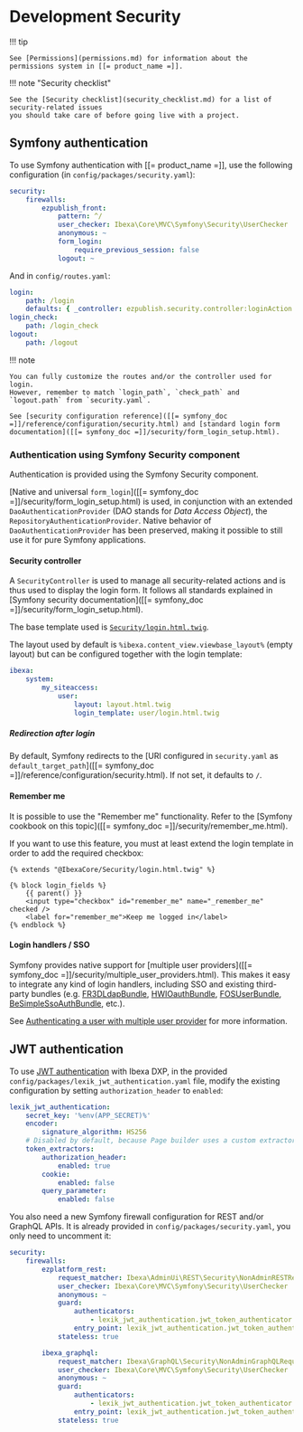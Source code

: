 # Development Security

!!! tip

    See [Permissions](permissions.md) for information about the permissions system in [[= product_name =]].

!!! note "Security checklist"

    See the [Security checklist](security_checklist.md) for a list of security-related issues
    you should take care of before going live with a project.

## Symfony authentication

To use Symfony authentication with [[= product_name =]], use the following configuration (in `config/packages/security.yaml`):

``` yaml
security:
    firewalls:
        ezpublish_front:
            pattern: ^/
            user_checker: Ibexa\Core\MVC\Symfony\Security\UserChecker
            anonymous: ~
            form_login:
                require_previous_session: false
            logout: ~
```

And in `config/routes.yaml`:

``` yaml
login:
    path: /login
    defaults: { _controller: ezpublish.security.controller:loginAction }
login_check:
    path: /login_check
logout:
    path: /logout
```

!!! note

    You can fully customize the routes and/or the controller used for login.
    However, remember to match `login_path`, `check_path` and `logout.path` from `security.yaml`.

    See [security configuration reference]([[= symfony_doc =]]/reference/configuration/security.html) and [standard login form documentation]([[= symfony_doc =]]/security/form_login_setup.html).

### Authentication using Symfony Security component

Authentication is provided using the Symfony Security component.

[Native and universal `form_login`]([[= symfony_doc =]]/security/form_login_setup.html) is used, in conjunction with an extended `DaoAuthenticationProvider` (DAO stands for *Data Access Object*), the `RepositoryAuthenticationProvider`. Native behavior of `DaoAuthenticationProvider` has been preserved, making it possible to still use it for pure Symfony applications.

#### Security controller

A `SecurityController` is used to manage all security-related actions and is thus used to display the login form. It follows all standards explained in [Symfony security documentation]([[= symfony_doc =]]/security/form_login_setup.html).

The base template used is [`Security/login.html.twig`](https://github.com/ibexa/core/blob/main/src/bundle/Core/Resources/views/Security/login.html.twig).

The layout used by default is `%ibexa.content_view.viewbase_layout%` (empty layout) but can be configured together with the login template:

``` yaml
ibexa:
    system:
        my_siteaccess:
            user:
                layout: layout.html.twig
                login_template: user/login.html.twig
```

##### Redirection after login

By default, Symfony redirects to the [URI configured in `security.yaml` as `default_target_path`]([[= symfony_doc =]]/reference/configuration/security.html). If not set, it defaults to `/`.

#### Remember me

It is possible to use the "Remember me" functionality.
Refer to the [Symfony cookbook on this topic]([[= symfony_doc =]]/security/remember_me.html).

If you want to use this feature, you must at least extend the login template in order to add the required checkbox:

``` html+twig
{% extends "@IbexaCore/Security/login.html.twig" %}

{% block login_fields %}
    {{ parent() }}
    <input type="checkbox" id="remember_me" name="_remember_me" checked />
    <label for="remember_me">Keep me logged in</label>
{% endblock %}
```

#### Login handlers / SSO

Symfony provides native support for [multiple user providers]([[= symfony_doc =]]/security/multiple_user_providers.html). This makes it easy to integrate any kind of login handlers, including SSO and existing third-party bundles (e.g. [FR3DLdapBundle](https://github.com/Maks3w/FR3DLdapBundle), [HWIOauthBundle](https://github.com/hwi/HWIOAuthBundle), [FOSUserBundle](https://github.com/FriendsOfSymfony/FOSUserBundle), [BeSimpleSsoAuthBundle](http://github.com/BeSimple/BeSimpleSsoAuthBundle), etc.).

See [Authenticating a user with multiple user provider](user_management/user_management.md#authenticating-user-with-multiple-user-providers) for more information.

## JWT authentication

To use [JWT authentication](https://jwt.io/) with Ibexa DXP, in the provided ` config/packages/lexik_jwt_authentication.yaml` file,
modify the existing configuration by setting `authorization_header` to `enabled`:

``` yaml hl_lines="8"
lexik_jwt_authentication:
    secret_key: '%env(APP_SECRET)%'
    encoder:
        signature_algorithm: HS256
    # Disabled by default, because Page builder uses a custom extractor
    token_extractors:
        authorization_header:
            enabled: true
        cookie:
            enabled: false
        query_parameter:
            enabled: false
```

You also need a new Symfony firewall configuration for REST and/or GraphQL APIs.
It is already provided in `config/packages/security.yaml`, you only need to uncomment it:

``` yaml
security:
    firewalls:
        ezplatform_rest:
            request_matcher: Ibexa\AdminUi\REST\Security\NonAdminRESTRequestMatcher
            user_checker: Ibexa\Core\MVC\Symfony\Security\UserChecker
            anonymous: ~
            guard:
                authenticators:
                    - lexik_jwt_authentication.jwt_token_authenticator
                entry_point: lexik_jwt_authentication.jwt_token_authenticator
            stateless: true

        ibexa_graphql:
            request_matcher: Ibexa\GraphQL\Security\NonAdminGraphQLRequestMatcher
            user_checker: Ibexa\Core\MVC\Symfony\Security\UserChecker
            anonymous: ~
            guard:
                authenticators:
                    - lexik_jwt_authentication.jwt_token_authenticator
                entry_point: lexik_jwt_authentication.jwt_token_authenticator
            stateless: true
```
